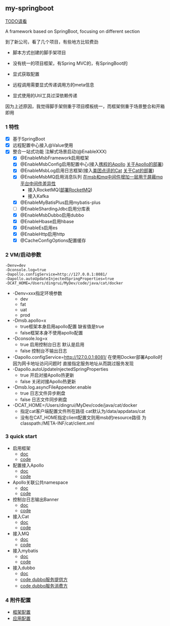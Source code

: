 my-springboot
---

[TODO请看](./TODO.md)

A framework based on SpringBoot, focusing on different section

到了新公司，看了几个项目，有些地方比较费劲

- 脚本方式创建的脚手架项目

- 没有统一的项目框架，有Spring MVC的，有SpringBoot的

- 显式获取配置

- 远程调用需要显式传递调用方的meta信息

- 显式使用的Util工具过深依赖传递

因为上述原因，我觉得脚手架侧重于项目模板统一，而框架侧重于场景整合和开箱即用

### 1 特性

- [x] 基于SpringBoot
- [x] 远程配置中心接入@Value使用
- [x] 整合一站式功能 注解式场景启动(@EnableXXX)
    - [X] @EnableMsbFramework启用框架
    - [X] @EnableMsbConfig启用配置中心(接入[携程的Apollo](https://github.com/apolloconfig/apollo.git) [关于Apollo的部署](https://bannirui.github.io/2024/11/19/Docker/%E5%AE%89%E8%A3%85Apollo/))
    - [X] @EnableMsbLog启用日志框架(接入[美团点评的Cat](https://github.com/dianping/cat.git) [关于Cat的部署](https://bannirui.github.io/2024/11/26/Docker/%E5%AE%89%E8%A3%85Cat/))
    - [X] @EnableMsbMQ启用消息队列 [在msb和mq中间件增加一层用于屏蔽mq平台中间件差异性](./doc/my-message-service架构设计.md)
      - 接入RocketMQ([部署RocketMQ](https://bannirui.github.io/2025/01/09/Docker/%E9%83%A8%E7%BD%B2RocketMQ/))
      - 接入Kafka
    - [X] @EnableMyBatisPlus启用mybatis-plus
    - [ ] @EnableShardingJdbc启用分库表
    - [X] @EnableMsbDubbo启用dubbo
    - [X] @EnableHbase启用hbase
    - [X] @EnableEs启用es
    - [X] @EnableHttp启用http
    - [X] @CacheConfigOptions配置缓存

### 2 VM/启动参数

```shell
-Denv=dev
-Dconsole.log=true
-Dapollo.configService=http://127.0.0.1:8081/
-Dapollo.autoUpdateInjectedSpringProperties=true
-DCAT_HOME=/Users/dingrui/MyDev/code/java/cat/docker
```

- -Denv=xxx指定环境参数
    - dev
    - fat
    - uat
    - prod
- -Dmsb.apollo=x
    - true框架本身启用apollo配置 缺省值是true
    - false框架本身不使用apollo配置
- -Dconsole.log=x
    - true 启用控制台日志 默认是启用
    - false 控制台不输出日志
- -Dapollo.configService=http://127.0.0.1:8081/ 在使用Docker部署Apollo时因为网卡地址访问问题时 直接指定服务地址从而跳过服务发现
- -Dapollo.autoUpdateInjectedSpringProperties
  - true 开启对接Apollo热更新
  - false 关闭对接Apollo热更新
- -Dmsb.log.asyncFileAppender.enable
  - true 日志文件异步刷盘
  - false 日志文件同步刷盘
- -DCAT_HOME=/Users/dingrui/MyDev/code/java/cat/docker
  - 指定cat客户端配置文件所在路径 cat默认为/data/appdatas/cat
  - 没有在CAT_HOME指定client配置文则用msb的resource路径 为classpath:/META-INF/cat/client.xml

### 3 quick start
- 启用框架
  - [doc](./doc/启用框架.md)
  - [code](./msb-samples/sample-01)
- 配置接入Apollo
  - [doc](./doc/读取远程配置-apollo.md)
  - [code](./msb-samples/sample-02)
- Apollo关联公共namespace
  - [doc](./doc/远程配置热更新.md)
  - [code](./msb-samples/sample-03)
- 控制台日志输出Banner
  - [doc](./doc/控制台输出Banner.md)
  - [code](./msb-samples/sample-04)
- 接入Cat
  - [doc](./doc/集成Cat.md)
  - [code](./msb-samples/sample-04)
- 接入MQ
  - [doc](./doc/集成MQ.md)
  - [code](./msb-samples/sample-06)
- 接入mybatis
  - [doc](./doc/集成mybatis.md)
  - [code](./msb-samples/sample-07)
- 接入dubbo
  - [doc](./doc/集成dubbo.md)
  - [code dubbo服务提供方](./msb-samples/sample-08)
  - [code dubbo服务消费方](./msb-samples/sample-09)

### 4 附件配置

- [框架配置](./doc/msb.properties)
- [应用配置](./doc/app.properties)
